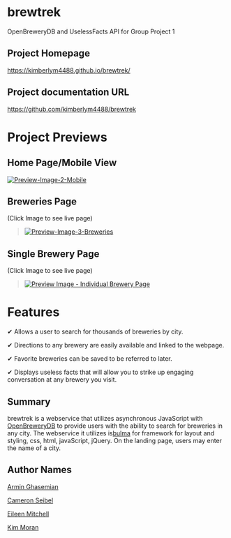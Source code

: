 # brewtrek
OpenBreweryDB and UselessFacts API for Group Project 1

## Project Homepage
https://kimberlym4488.github.io/brewtrek/

## Project documentation URL
https://github.com/kimberlym4488/brewtrek

# Project Previews
## Home Page/Mobile View
[![Preview-Image-2-Mobile](https://user-images.githubusercontent.com/92805933/146703424-73005eb7-3e12-4ff0-b648-b9d59c761490.PNG)](https://kimberlym4488.github.io/brewtrek/)


## Breweries Page
(Click Image to see live page)

>[![Preview-Image-3-Breweries](https://user-images.githubusercontent.com/92805933/146703306-90dfe2c8-8958-443a-8939-11808c348eca.PNG)](https://kimberlym4488.github.io/brewtrek/)

## Single Brewery Page
(Click Image to see live page)

>[![Preview Image - Individual Brewery Page](https://user-images.githubusercontent.com/92805933/146703210-15998eb7-d157-4ed4-8a67-2ab4e2ada2ac.PNG)](https://kimberlym4488.github.io/brewtrek/)

# Features

&#10004; Allows a user to search for thousands of breweries by city.

&#10004; Directions to any brewery are easily available and linked to the webpage.

&#10004; Favorite breweries can be saved to be referred to later.

&#10004; Displays useless facts that will allow you to strike up engaging conversation at any brewery you visit.

## Summary

brewtrek is a webservice that utilizes asynchronous JavaScript with [OpenBreweryDB](https://www.openbrewerydb.org/) to provide users with the ability to search for breweries in any city. The webservice it utilizes is[bulma](https://bulma.io/) for framework for layout and styling, css, html, javaScript, jQuery. On the landing page, users may enter the name of a city. 

## Author Names

[Armin Ghasemian](https://github.com/ArminGhsm)

[Cameron Seibel](https://github.com/CameronMSeibel)

[Eileen Mitchell](https://github.com/eileenhlmitchell19)

[Kim Moran](https://github.com/kimberlym4488)